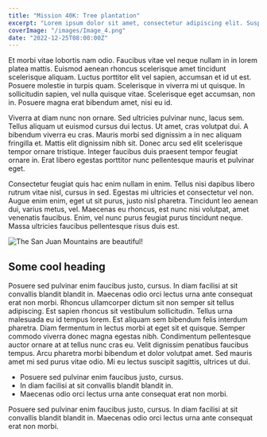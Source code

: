 ```yaml
---
title: "Mission 40K: Tree plantation"
excerpt: "Lorem ipsum dolor sit amet, consectetur adipiscing elit. Suspendisse varius enim in eros."
coverImage: "/images/Image_4.png"
date: "2022-12-25T08:00:00Z"
---
```


Et morbi vitae lobortis nam odio. Faucibus vitae vel neque nullam in in lorem platea mattis. Euismod aenean rhoncus scelerisque amet tincidunt scelerisque aliquam. Luctus porttitor elit vel sapien, accumsan et id ut est. Posuere molestie in turpis quam. Scelerisque in viverra mi ut quisque. In sollicitudin sapien, vel nulla quisque vitae. Scelerisque eget accumsan, non in. Posuere magna erat bibendum amet, nisi eu id.

Viverra at diam nunc non ornare. Sed ultricies pulvinar nunc, lacus sem. Tellus aliquam ut euismod cursus dui lectus. Ut amet, cras volutpat dui. A bibendum viverra eu cras.
Mauris morbi sed dignissim a in nec aliquam fringilla et. Mattis elit dignissim nibh sit. Donec arcu sed elit scelerisque tempor ornare tristique. Integer faucibus duis praesent tempor feugiat ornare in. Erat libero egestas porttitor nunc pellentesque mauris et pulvinar eget.

Consectetur feugiat quis hac enim nullam in enim. Tellus nisi dapibus libero rutrum vitae nisl, cursus in sed. Egestas mi ultricies et consectetur vel non. Augue enim enim, eget ut sit purus, justo nisl pharetra. Tincidunt leo aenean dui, varius metus, vel. Maecenas eu rhoncus, est nunc nisi volutpat, amet venenatis faucibus. Enim, vel nunc purus feugiat purus tincidunt neque. Massa ultricies faucibus pellentesque risus duis est.

![The San Juan Mountains are beautiful!](/images/Image_4.png)

## Some cool heading

Posuere sed pulvinar enim faucibus justo, cursus. In diam facilisi at sit convallis blandit blandit in. Maecenas odio orci lectus urna ante consequat erat non morbi. Rhoncus ullamcorper dictum sit non semper sit tellus adipiscing. Est sapien rhoncus sit vestibulum sollicitudin. Tellus urna malesuada eu id tempus lorem. Est aliquam sem bibendum felis interdum pharetra. Diam fermentum in lectus morbi at eget sit et quisque. Semper commodo viverra donec magna egestas nibh. Condimentum pellentesque auctor ornare at at tellus nunc cras eu. Velit dignissim penatibus faucibus tempus. Arcu pharetra morbi bibendum et dolor volutpat amet. Sed mauris amet mi sed purus vitae odio. Mi eu lectus suscipit sagittis, ultrices ut dui.

- Posuere sed pulvinar enim faucibus justo, cursus.
- In diam facilisi at sit convallis blandit blandit in.
- Maecenas odio orci lectus urna ante consequat erat non morbi.

Posuere sed pulvinar enim faucibus justo, cursus. In diam facilisi at sit convallis blandit blandit in. Maecenas odio orci lectus urna ante consequat erat non morbi.
